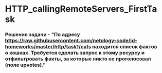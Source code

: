 # HTTP_callingRemoteServers_FirstTask
### Решение задачи - "По адресу https://raw.githubusercontent.com/netology-code/jd-homeworks/master/http/task1/cats находится список фактов о кошках. Требуется сделать запрос к этому ресурсу и отфильтровать факты, за которые никто не проголосовал (поле upvotes)."
